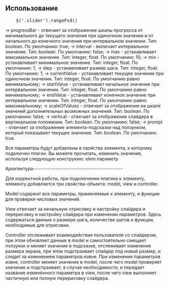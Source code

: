 <h2>Использование</h2>
<pre>
    $('.slider').rangeFsd()
</pre>

-> progressBar - отвечает за отображение шкалы прогресса от минимального до текущего значения при одиночном значении и от начального до конечного значения при интервальном значении. Тип: boolean. По умолчанию: true;
-> interval - включает интервальное значение. Тип: boolean. По умолчанию: false;
-> max - устанавливает максимальное значение. Тип: integer, float. По умолчанию: 10;
-> min - устанавливает минимальное значение. Тип: integer, float. По умолчанию: 1;
-> step - устанавливает размер шага. Тип: integer, float. По умолчанию: 1;
-> currentValue - устанавливает текущее значение при одиночном значении. Тип: integer, float. По умолчанию равно минимальному;
-> startValue - устанавливает начальное значение при интервальном значении. Тип: integer, float. По умолчанию равно минимальному;
-> endValue - устанавливает конечное значение при интервальном значении. Тип: integer, float. По умолчанию равно максимальному;
-> scaleOfValues - отвечает за отображение на шкале значений дополнительных возможных значений. Тип: boolean. По умолчанию: false;
-> vertical - отвечает за отображение слайдера в вертикальном положении. Тип: boolean. По умолчанию: false;
-> prompt - отвечает за отображение элемента-подсказки над ползунком, который показывает текущее значение. Тип: boolean. По умолчанию: true.

Все параметры будут добавлены в свойства элемента, к которому подключен плагин. Вы можете прочитать, изменить значения, используя следующую конструкию: elem.параметр

Архитектура--------------------------------------------

Для корректной работы, при подключении плагина к элементу, элементу добавляется три свойства-объекта: model, view и controller. 

Model содержит все параметры, применяемые к элементу, и функции для проверки числовых значений.

View отвечает за начальную отрисовку и настройку слайдера и перерисовку и настройку слайдера при изменении параметров. Здесь содержаться данные о размере шага, количестве шагов и функции, необходимые для отрисовки.

Controller отслеживает взаимодействия пользователя со слайдером, при этом обновляет данные в model и самостоятельно смещает ползунок и меняет значение в подсказке, отслеживает изменение размера экрана, при этом подстраивает слайдер под новый размер, и следит за изменением параметров извне. При изменении параметров извне, controller меняет значение в model, после чего model проверяет значение и подстраивает, в случае необходимости, и передает название изменённого параметра в view, после чего view выполняет частичную или полную перерисовку слайдера.